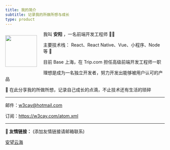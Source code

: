 ```yaml
---
title: 我的简介
subtitle: 记录我的所做所想与成长
type: product
---
```

<div><p style="float: left; margin-right: 20px">
 <img src="https://tva1.sinaimg.cn/large/008i3skNgy1gynp755ah3j30n00n0t9g.jpg" width="100" />
</p>
</div>

我叫 **安阳** ，一名前端开发工程师 👨‍💻

主要技术栈： React、React Native、Vue、小程序、Node 等 🔨

目前 Base 上海，在 Trip.com 担任高级前端开发工程师一职

理想是成为一名独立开发者，努力开发出能够被用户认可的产品

🎨 在此分享我的所做所想，记录自己成长的点滴，不止技术还有生活的琐碎


---

邮件：w3cay@hotmail.com

订阅：https://w3cay.com/atom.xml

---

**🔗 友情链接：** (添加友情链接请邮箱联系)

[安望云海](http://w3cay.com/)
